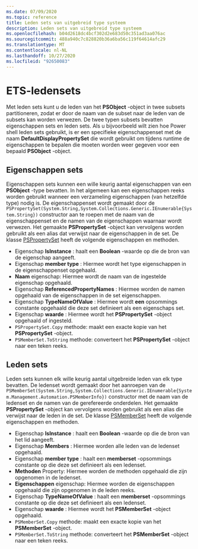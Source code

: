 ```yaml
---
ms.date: 07/09/2020
ms.topic: reference
title: Leden sets van uitgebreid type systeem
description: Leden sets van uitgebreid type systeem
ms.openlocfilehash: b04d2618dc4bcf302d2e683d50c351ad3aa076ac
ms.sourcegitcommit: 488a940c7c828820b36a6ba56c119f64614afc29
ms.translationtype: MT
ms.contentlocale: nl-NL
ms.lasthandoff: 10/27/2020
ms.locfileid: "92650083"
---
```

# <a name="ets-member-sets"></a>ETS-ledensets

Met leden sets kunt u de leden van het **PSObject** -object in twee subsets partitioneren, zodat er door de naam van de subset naar de leden van de subsets kan worden verwezen. De twee typen subsets bevatten eigenschappen sets en leden sets. Als u bijvoorbeeld wilt zien hoe Power shell leden sets gebruikt, is er een specifieke eigenschappenset met de naam **DefaultDisplayPropertySet** die wordt gebruikt om tijdens runtime de eigenschappen te bepalen die moeten worden weer gegeven voor een bepaald **PSObject** -object.

## <a name="property-sets"></a>Eigenschappen sets

Eigenschappen sets kunnen een wille keurig aantal eigenschappen van een **PSObject** -type bevatten. In het algemeen kan een eigenschappen reeks worden gebruikt wanneer een verzameling eigenschappen (van hetzelfde type) nodig is. De eigenschappenset wordt gemaakt door de `PSPropertySet(System.String,System.Collections.Generic.IEnumerable{System.String})` constructor aan te roepen met de naam van de eigenschappenset en de namen van de eigenschappen waarnaar wordt verwezen. Het gemaakte **PSPropertySet** -object kan vervolgens worden gebruikt als een alias dat verwijst naar de eigenschappen in de set. De klasse [PSPropertySet](/dotnet/api/system.management.automation.pspropertyset) heeft de volgende eigenschappen en methoden.

- Eigenschap **IsInstance** : haalt een **Boolean** -waarde op die de bron van de eigenschap aangeeft.
- Eigenschap **member type** : Hiermee wordt het type eigenschappen in de eigenschappenset opgehaald.
- **Naam** eigenschap: Hiermee wordt de naam van de ingestelde eigenschap opgehaald.
- Eigenschap **ReferencedPropertyNames** : Hiermee worden de namen opgehaald van de eigenschappen in de set eigenschappen.
- Eigenschap **TypeNameOfValue** : Hiermee wordt **een** opsommings constante opgehaald die deze set definieert als een eigenschaps set.
- Eigenschap **waarde** : Hiermee wordt het **PSPropertySet** -object opgehaald of ingesteld.
- `PSPropertySet.Copy` methode: maakt een exacte kopie van het **PSPropertySet** -object.
- `PSMemberSet.ToString` methode: converteert het **PSPropertySet** -object naar een teken reeks.

## <a name="member-sets"></a>Leden sets

Leden sets kunnen elk wille keurig aantal uitgebreide leden van elk type bevatten. De ledenset wordt gemaakt door het aanroepen van de `PSMemberSet(System.String,System.Collections.Generic.IEnumerable{System.Management.Automation.PSMemberInfo})`
constructor met de naam van de ledenset en de namen van de gerefereerde onderdelen. Het gemaakte **PSPropertySet** -object kan vervolgens worden gebruikt als een alias die verwijst naar de leden in de set. De klasse [PSMemberSet](/dotnet/api/system.management.automation.psmemberset) heeft de volgende eigenschappen en methoden.

- Eigenschap **IsInstance** : haalt een **Boolean** -waarde op die de bron van het lid aangeeft.
- Eigenschap **Members** : Hiermee worden alle leden van de ledenset opgehaald.
- Eigenschap **member type** : haalt een **memberset** -opsommings constante op die deze set definieert als een ledenset.
- **Methoden** Property: Hiermee worden de methoden opgehaald die zijn opgenomen in de ledenset.
- **Eigenschappen** eigenschap: Hiermee worden de eigenschappen opgehaald die zijn opgenomen in de leden reeks.
- Eigenschap **TypeNameOfValue** : haalt een **memberset** -opsommings constante op die deze set definieert als een ledenset.
- Eigenschap **waarde** : Hiermee wordt het **PSMemberSet** -object opgehaald.
- `PSMemberSet.Copy` methode: maakt een exacte kopie van het **PSMemberSet** -object.
- `PSMemberSet.ToString` methode: converteert het **PSMemberSet** -object naar een teken reeks.
